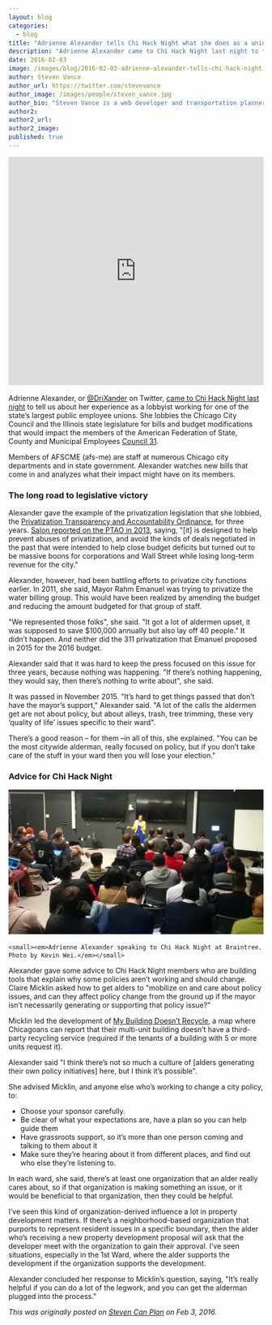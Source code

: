 ```yaml
---
layout: blog
categories: 
  - blog
title: "Adrienne Alexander tells Chi Hack Night what she does as a union lobbyist"
description: "Adrienne Alexander came to Chi Hack Night last night to tell us about her experience as a lobbyist working for the state’s largest public employees union."
date: 2016-02-03
image: /images/blog/2016-02-03-adrienne-alexander-tells-chi-hack-night-what-she-does-as-a-union-lobbyist/img1.jpg
author: Steven Vance
author_url: https://twitter.com/stevevance
author_image: /images/people/steven_vance.jpg
author_bio: "Steven Vance is a web developer and transportation planner who writes for Streetsblog Chicago."
author2: 
author2_url: 
author2_image: 
published: true
---
```


<p><iframe frameborder="0" height="450" src="https://www.youtube.com/embed/YK7Q2nxKYsI" width="100%"></iframe></p>

Adrienne Alexander, or [@DriXander](https://twitter.com/drixander) on Twitter, [came to Chi Hack Night last night](/events/2016/02/02/lobbying-chicago-city-council.html) to tell us about her experience as a lobbyist working for one of the state’s largest public employee unions. She lobbies the Chicago City Council and the Illinois state legislature for bills and budget modifications that would impact the members of the American Federation of State, County and Municipal Employees [Council 31](http://www.afscme31.org).

Members of AFSCME (afs-me) are staff at numerous Chicago city departments and in state government. Alexander watches new bills that come in and analyzes what their impact might have on its members.

### The long road to legislative victory

Alexander gave the example of the privatization legislation that she lobbied, the [Privatization Transparency and Accountability Ordinance](https://chicago.councilmatic.org/legislation/o-2015-5434/), for three years. [Salon reported on the PTAO in 2013](http://www.salon.com/2013/09/20/privatization_fetish_grows_how_corporate_stooges_are_costing_cities_millions/), saying, "[it] is designed to help prevent abuses of privatization, and avoid the kinds of deals negotiated in the past that were intended to help close budget deficits but turned out to be massive boons for corporations and Wall Street while losing long-term revenue for the city."

Alexander, however, had been battling efforts to privatize city functions earlier. In 2011, she said, Mayor Rahm Emanuel was trying to privatize the water billing group. This would have been realized by amending the budget and reducing the amount budgeted for that group of staff.

"We represented those folks", she said. "It got a lot of aldermen upset, it was supposed to save $100,000 annually but also lay off 40 people." It didn’t happen. And neither did the 311 privatization that Emanuel proposed in 2015 for the 2016 budget.

Alexander said that it was hard to keep the press focused on this issue for three years, because nothing was happening. "If there’s nothing happening, they would say, then there’s nothing to write about", she said.

It was passed in November 2015. "It’s hard to get things passed that don’t have the mayor’s support," Alexander said. "A lot of the calls the aldermen get are not about policy, but about alleys, trash, tree trimming, these very ‘quality of life’ issues specific to their ward".

There’s a good reason – for them –in all of this, she explained. "You can be the most citywide alderman, really focused on policy, but if you don’t take care of the stuff in your ward then you will lose your election."

### Advice for Chi Hack Night

<p class="text-center">
    <img src="/images/blog/2016-02-03-adrienne-alexander-tells-chi-hack-night-what-she-does-as-a-union-lobbyist/img2.jpg" alt="Adrienne Alexander speaking to Chi Hack Night at Braintree. Photo by Kevin Wei." class="img-thumbnail" /><br />

    <small><em>Adrienne Alexander speaking to Chi Hack Night at Braintree. Photo by Kevin Wei.</em></small>
</p>

Alexander gave some advice to Chi Hack Night members who are building tools that explain why some policies aren’t working and should change. Claire Micklin asked how to get alders to "mobilize on and care about policy issues, and can they affect policy change from the ground up if the mayor isn’t necessarily generating or supporting that policy issue?"

Micklin led the development of [My Building Doesn’t Recycle](http://mybuildingdoesntrecycle.com/), a map where Chicagoans can report that their multi-unit building doesn’t have a third-party recycling service (required if the tenants of a building with 5 or more units request it).

Alexander said "I think there’s not so much a culture of [alders generating their own policy initiatives] here, but I think it’s possible".

She advised Micklin, and anyone else who’s working to change a city policy, to:

*   Choose your sponsor carefully.
*   Be clear of what your expectations are, have a plan so you can help guide them
*   Have grassroots support, so it’s more than one person coming and talking to them about it
*   Make sure they’re hearing about it from different places, and find out who else they’re listening to.

In each ward, she said, there’s at least one organization that an alder really cares about, so if that organization is making something an issue, or it would be beneficial to that organization, then they could be helpful.

I’ve seen this kind of organization-derived influence a lot in property development matters. If there’s a neighborhood-based organization that purports to represent resident issues in a specific boundary, then the alder who’s receiving a new property development proposal will ask that the developer meet with the organization to gain their approval. I’ve seen situations, especially in the 1st Ward, where the alder supports the development if the organization supports the development.

Alexander concluded her response to Micklin’s question, saying, "It’s really helpful if you can do a lot of the legwork, and you can get the alderman plugged into the process."

*This was originally posted on [Steven Can Plan](http://www.stevencanplan.com/2016/02/adrienne-alexander-tells-chihacknight-what-she-does-as-a-union-lobbyist/) on Feb 3, 2016.*